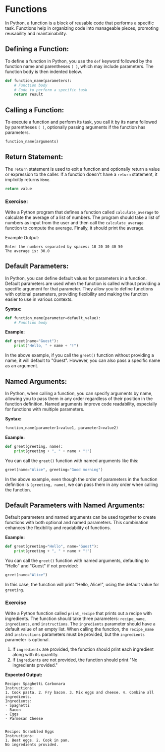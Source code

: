 # Functions
In Python, a function is a block of reusable code that performs a specific task. Functions help in organizing code into manageable pieces, promoting reusability and maintainability.

## Defining a Function:
To define a function in Python, you use the `def` keyword followed by the function name and parentheses `( )`, which may include parameters. The function body is then indented below.

```py
def function_name(parameters):
    # Function body
    # Code to perform a specific task
    return result
```
## Calling a Function:
To execute a function and perform its task, you call it by its name followed by parentheses `( )`, optionally passing arguments if the function has parameters.

```py
function_name(arguments)
```

## Return Statement:
The `return` statement is used to exit a function and optionally return a value or expression to the caller. If a function doesn't have a `return` statement, it implicitly returns `None`.

```py
return value
```

### Exercise:

Write a Python program that defines a function called `calculate_average` to calculate the average of a list of numbers. The program should take a list of numbers as input from the user and then call the `calculate_average` function to compute the average. Finally, it should print the average.

Example Output:

```shell
Enter the numbers separated by spaces: 10 20 30 40 50
The average is: 30.0
```

## Default Parameters:
In Python, you can define default values for parameters in a function. Default parameters are used when the function is called without providing a specific argument for that parameter. They allow you to define functions with optional parameters, providing flexibility and making the function easier to use in various contexts.

**Syntax:**

```py
def function_name(parameter=default_value):
    # Function body
```

**Example:**

```py
def greet(name="Guest"):
    print("Hello, " + name + "!")
```

In the above example, if you call the `greet()` function without providing a name, it will default to "Guest". However, you can also pass a specific name as an argument.

## Named Arguments:
In Python, when calling a function, you can specify arguments by name, allowing you to pass them in any order regardless of their position in the function definition. Named arguments improve code readability, especially for functions with multiple parameters.

**Syntax:**

```py
function_name(parameter1=value1, parameter2=value2)
```

**Example:**

```py
def greet(greeting, name):
    print(greeting + ", " + name + "!")
```

You can call the `greet()` function with named arguments like this:

```py
greet(name="Alice", greeting="Good morning")
```

In the above example, even though the order of parameters in the function definition is `(greeting, name)`, we can pass them in any order when calling the function.

## Default Parameters with Named Arguments:

Default parameters and named arguments can be used together to create functions with both optional and named parameters. This combination enhances the flexibility and readability of functions.

**Example:**

```py
def greet(greeting="Hello", name="Guest"):
    print(greeting + ", " + name + "!")
```

You can call the `greet()` function with named arguments, defaulting to "Hello" and "Guest" if not provided:

```py
greet(name="Alice")
```

In this case, the function will print "Hello, Alice!", using the default value for `greeting`.

### Exercise
Write a Python function called `print_recipe` that prints out a recipe with ingredients. The function should take three parameters: `recipe_name`, `ingredients`, and `instructions`. The `ingredients` parameter should have a default value of an empty list. When calling the function, the `recipe_name` and `instructions` parameters must be provided, but the `ingredients` parameter is optional.

1. If `ingredients` are provided, the function should print each ingredient along with its quantity.
2. If `ingredients` are not provided, the function should print "No ingredients provided."

**Expected Output:**

```shell
Recipe: Spaghetti Carbonara
Instructions:
1. Cook pasta. 2. Fry bacon. 3. Mix eggs and cheese. 4. Combine all ingredients.
Ingredients:
- Spaghetti
- Bacon
- Eggs
- Parmesan Cheese


Recipe: Scrambled Eggs
Instructions:
1. Beat eggs. 2. Cook in pan.
No ingredients provided.
```
